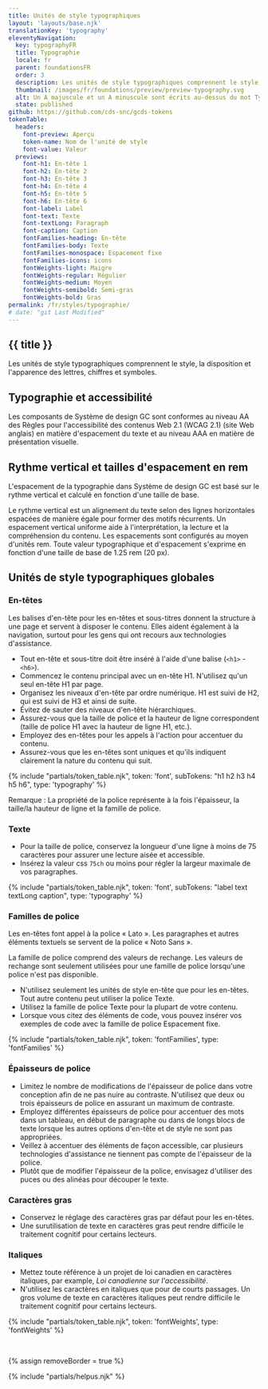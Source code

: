 ```yaml
---
title: Unités de style typographiques
layout: 'layouts/base.njk'
translationKey: 'typography'
eleventyNavigation:
  key: typographyFR
  title: Typographie
  locale: fr
  parent: foundationsFR
  order: 3
  description: Les unités de style typographiques comprennent le style, la disposition et l'apparence des lettres, chiffres et symboles.
  thumbnail: /images/fr/foundations/preview/preview-typography.svg
  alt: Un A majuscule et un A minuscule sont écrits au-dessus du mot Typographie, le tout dans une grille composée de quatre lignes de base.
  state: published
github: https://github.com/cds-snc/gcds-tokens
tokenTable:
  headers:
    font-preview: Aperçu
    token-name: Nom de l'unité de style
    font-value: Valeur
  previews:
    font-h1: En-tête 1
    font-h2: En-tête 2
    font-h3: En-tête 3
    font-h4: En-tête 4
    font-h5: En-tête 5
    font-h6: En-tête 6
    font-label: Label
    font-text: Texte
    font-textLong: Paragraph
    font-caption: Caption
    fontFamilies-heading: En-tête
    fontFamilies-body: Texte
    fontFamilies-monospace: Espacement fixe
    fontFamilies-icons: icons
    fontWeights-light: Maigre
    fontWeights-regular: Régulier
    fontWeights-medium: Moyen
    fontWeights-semibold: Semi-gras
    fontWeights-bold: Gras
permalink: /fr/styles/typographie/
# date: "git Last Modified"
---
```


## {{ title }}

Les unités de style typographiques comprennent le style, la disposition et l'apparence des lettres, chiffres et symboles.

## Typographie et accessibilité

Les composants de Système de design GC <gcds-link external href="{{ links.wcagTextSpacing }}" target="_blank">sont conformes au niveau AA des Règles pour l'accessibilité des contenus Web 2.1 (WCAG 2.1)</gcds-link> (site Web anglais) en matière d'espacement du texte et au niveau AAA en matière de présentation visuelle.

## Rythme vertical et tailles d'espacement en rem

L'espacement de la typographie dans Système de design GC est basé sur le rythme vertical et calculé en fonction d'une taille de base.

Le rythme vertical est un alignement du texte selon des lignes horizontales espacées de manière égale pour former des motifs récurrents. Un espacement vertical uniforme aide à l'interprétation, la lecture et la compréhension du contenu. Les espacements sont configurés au moyen d'unités rem. Toute valeur typographique et d'espacement s'exprime en fonction d'une taille de base de 1.25 rem (20 px).

## Unités de style typographiques globales

### En-têtes

Les balises d'en-tête pour les en-têtes et sous-titres donnent la structure à une page et servent à disposer le contenu. Elles aident également à la navigation, surtout pour les gens qui ont recours aux technologies d'assistance.

- Tout en-tête et sous-titre doit être inséré à l'aide d'une balise (`<h1>` - `<h6>`).
- Commencez le contenu principal avec un en-tête H1. N'utilisez qu'un seul en-tête H1 par page.
- Organisez les niveaux d'en-tête par ordre numérique. H1 est suivi de H2, qui est suivi de H3 et ainsi de suite.
- Évitez de sauter des niveaux d'en-tête hiérarchiques.
- Assurez-vous que la taille de police et la hauteur de ligne correspondent (taille de police H1 avec la hauteur de ligne H1, etc.).
- Employez des en-têtes pour les appels à l'action pour accentuer du contenu.
- Assurez-vous que les en-têtes sont uniques et qu'ils indiquent clairement la nature du contenu qui suit.

{% include "partials/token_table.njk", token: 'font', subTokens: "h1 h2 h3 h4 h5 h6", type: 'typography' %}

Remarque : La propriété de la police représente à la fois l'épaisseur, la taille/la hauteur de ligne et la famille de police.

### Texte

- Pour la taille de police, conservez la longueur d'une ligne à moins de 75 caractères pour assurer une lecture aisée et accessible.
- Insérez la valeur css `75ch` ou moins pour régler la largeur maximale de vos paragraphes.

{% include "partials/token_table.njk", token: 'font', subTokens: "label text textLong caption", type: 'typography' %}

### Familles de police

Les en-têtes font appel à la police « Lato ». Les paragraphes et autres éléments textuels se servent de la police « Noto Sans ».

La famille de police comprend des valeurs de rechange. Les valeurs de rechange sont seulement utilisées pour une famille de police lorsqu'une police n'est pas disponible.

- N'utilisez seulement les unités de style en-tête que pour les en-têtes. Tout autre contenu peut utiliser la police Texte.
- Utilisez la famille de police Texte pour la plupart de votre contenu.
- Lorsque vous citez des éléments de code, vous pouvez insérer vos exemples de code avec la famille de police Espacement fixe.

{% include "partials/token_table.njk", token: 'fontFamilies', type: 'fontFamilies' %}

### Épaisseurs de police

- Limitez le nombre de modifications de l'épaisseur de police dans votre conception afin de ne pas nuire au contraste. N'utilisez que deux ou trois épaisseurs de police en assurant un maximum de contraste.
- Employez différentes épaisseurs de police pour accentuer des mots dans un tableau, en début de paragraphe ou dans de longs blocs de texte lorsque les autres options d'en-tête et de style ne sont pas appropriées.
- Veillez à accentuer des éléments de façon accessible, car plusieurs technologies d'assistance ne tiennent pas compte de l'épaisseur de la police.
- Plutôt que de modifier l'épaisseur de la police, envisagez d'utiliser des puces ou des alinéas pour découper le texte.

### Caractères gras

- Conservez le réglage des caractères gras par défaut pour les en-têtes.
- Une surutilisation de texte en caractères gras peut rendre difficile le traitement cognitif pour certains lecteurs.

### Italiques

- Mettez toute référence à un projet de loi canadien en caractères italiques, par example, _Loi canadienne sur l'accessibilité_.
- N'utilisez les caractères en italiques que pour de courts passages. Un gros volume de texte en caractères italiques peut rendre difficile le traitement cognitif pour certains lecteurs.

{% include "partials/token_table.njk", token: 'fontWeights', type: 'fontWeights' %}

<br/>

{% assign removeBorder = true %}

{% include "partials/helpus.njk" %}
